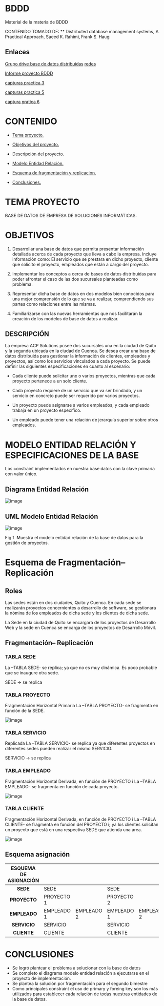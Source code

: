# BDDD
Material de la materia de BDDD

CONTENIDO TOMADO DE:
** Distributed database management systems, A Practical Approach, Saeed K. Rahimi, Frank S. Haug

## Enlaces

[Grupo drive base de datos distribuidas](https://drive.google.com/drive/folders/1XI_63xHAIQPeJnq_48AHhJsdpdzCzHwx?usp=sharing)
[redes](http://chennaicisco.blogspot.com/2013/02/configure-igrp-in-routers-to-enable.html)


[Informe proyecto BDDD](https://drive.google.com/drive/folders/1XI_63xHAIQPeJnq_48AHhJsdpdzCzHwx?usp=sharing)


[capturas practica 3](https://docs.google.com/document/d/1jx48QMMA6el_J53kBXjxH0utqqkv6NaY8VpxOGYKR5E/edit?usp=sharing)

[capturas practica 5](https://docs.google.com/document/d/1keQgY2U0vRRBPnTWSPhk622RderoMbeb3FAtLRWEfnM/edit?usp=sharing)

[captura pratica 6](https://drive.google.com/open?id=1szGD76vJcB7aY4s-acaPf8v7i9dT0HL08-aqV04nFII)


# CONTENIDO

* [Tema proyecto.](#id1)

* [Objetivos del proyecto.](#id2)

* [Descripción del proyecto.](#id3)

* [Modelo Entidad Relación.](#id4)

* [Esquema de fragmentación y replicacion.](#id5)

* [Conclusiones.](#id6)

  

<a name="id1"></a>

# TEMA PROYECTO

BASE DE DATOS DE EMPRESA DE SOLUCIONES INFORMÁTICAS.


<a name="id2"></a>

# OBJETIVOS


1.    Desarrollar una base de datos que permita presentar información detallada acerca de cada proyecto que lleva a cabo la empresa. Incluye información como: El servicio que se prestara en dicho proyecto, cliente que solicito el proyecto, empleados que están a cargo del proyecto.
 
2.    Implementar los conceptos a cerca de bases de datos distribuidas para poder afrontar el caso de las dos sucursales planteadas como problema.
 
3.    Representar dicha base de datos en dos modelos bien conocidos para una mejor comprensión de lo que se va a realizar, comprendiendo sus partes como relaciones entre las mismas.
 
4.    Familiarizarse con las nuevas herramientas que nos facilitarán la creación de los modelos de base de datos a realizar.


<a name="id3"></a>

## DESCRIPCIÓN 

La empresa ACP Solutions posee dos sucursales una en la ciudad de Quito y la segunda ubicada en la ciudad de Cuenca. Se desea crear una base de datos distribuida para gestionar la información de clientes, empleados  y proyectos, así como los servicios vinculados a cada proyecto.
Se puede definir las siguientes especificaciones en cuanto al escenario:
 
*  Cada cliente puede solicitar uno o varios proyectos, mientras que cada proyecto pertenece a un solo cliente.
 
*  Cada proyecto  requiere de un servicio que va ser brindado, y un servicio en concreto puede ser requerido por varios proyectos.
*   Un proyecto puede asignarse a varios empleados, y cada empleado trabaja en un proyecto específico.
 
*   Un empleado puede tener una relación de jerarquía superior sobre otros empleados.

<a name="id4"></a>

#  MODELO ENTIDAD RELACIÓN Y ESPECIFICACIONES DE LA BASE


Los constraint implementados en nuestra base datos con la clave primaria con valor único.

## Diagrama Entidad Relación

![image](https://user-images.githubusercontent.com/50051312/58880499-9fc53600-869d-11e9-87ff-cbc3e8b9221c.png)

## UML Modelo Entidad Relación

![image](https://user-images.githubusercontent.com/50051312/58880910-a3a58800-869e-11e9-821b-03b4d4f50ce8.png)


     
Fig 1. Muestra el modelo entidad relación de la base de datos para la gestión de proyectos.

<a name="id5"></a>
# Esquema de Fragmentación– Replicación
  ## Roles
  
  Las sedes están en dos ciudades, Quito y Cuenca.
En cada sede se realizarán proyectos concernientes a desarrollo de software, se gestionara la nómina de los empleados de dicha sede y los clientes de dicha sede.

La Sede en la ciudad de Quito se encargará de los proyectos de Desarrollo Web y la sede en Cuenca se encarga de los proyectos de Desarrollo Móvil.

  
  ## Fragmentación– Replicación

###	TABLA SEDE 

La –TABLA SEDE- se replica; ya que no es muy dinámica. Es poco probable que se inaugure otra sede.

SEDE -> se replica

### TABLA PROYECTO
Fragmentación Horizontal Primaria
La –TABLA PROYECTO- se fragmenta en función de la SEDE.

![image](https://user-images.githubusercontent.com/50051312/61537357-9816e200-a9fc-11e9-8794-9fe4cf97b577.png)

### TABLA SERVICIO
Replicada
La –TABLA SERVICIO- se replica ya que diferentes proyectos en diferentes sedes pueden realizar el mismo SERVICIO.

SERVICIO -> se replica


### TABLA EMPLEADO
Fragmentación Horizontal Derivada,  en función de PROYECTO i
La –TABLA EMPLEADO- se fragmenta en función de cada proyecto.

![image](https://user-images.githubusercontent.com/50051312/61537450-d2807f00-a9fc-11e9-9d0d-d74d57f4b832.png)

### TABLA CLIENTE
Fragmentación Horizontal Derivada, en función de PROYECTO i
La –TABLA CLIENTE- se fragmenta en función del PROYECTO i; ya los clientes solicitan un proyecto que está en una respectiva SEDE que atienda una área.  

![image](https://user-images.githubusercontent.com/50051312/61537481-e7f5a900-a9fc-11e9-8eb7-1b3fdc2b0b65.png)


  ## Esquema asignación
  
| ESQUEMA DE ASIGNACIÓN |            |            |            |            |
|:---------------------:|------------|------------|------------|------------|
| **SEDE**                | SEDE       |            | SEDE       |            |
| **PROYECTO**             | PROYECTO 1 |            | PROYECTO 2 |            |
| **EMPLEADO**              | EMPLEADO 1 | EMPLEADO 2 | EMPLEADO 1 | EMPLEADO 2 |
| **SERVICIO**              | SERVICIO   |            | SERVICIO   |            |
| **CLIENTE**               | CLIENTE    |            | CLIENTE    |            |

<a name="id6"></a>
#  CONCLUSIONES

* Se logró plantear el problema a solucionar con la base de datos
* Se completo el diagrama modelo entidad relación a ejecutarse en el proyecto de implementación.
* Se plantea la solución por fragmentación para el segundo bimestre
* Como principales constraint el uso de primary y foreing key son los más utilizados para establecer cada relación de todas nuestras
entidades de la base de datos.

